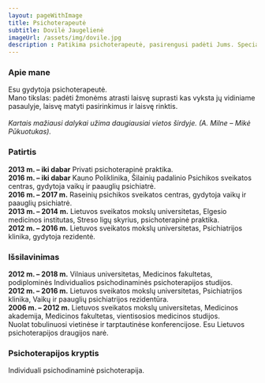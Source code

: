 ```yaml
---
layout: pageWithImage
title: Psichoterapeutė
subtitle: Dovilė Jaugelienė
imageUrl: /assets/img/dovile.jpg
description : Patikima psichoterapeutė, pasirengusi padėti Jums. Specializuojasi individualiose konsultacijose, kurios skatina jūsų emocinę gerovę ir asmeninį augimą.
---
```


### Apie mane
Esu gydytoja psichoterapeutė.<br>
Mano tikslas: padėti žmonėms atrasti laisvę suprasti kas vyksta jų vidiniame pasaulyje, laisvę matyti pasirinkimus ir laisvę rinktis.<br><br>
<i>Kartais mažiausi dalykai užima daugiausiai vietos širdyje. (A. Milne – Mikė Pūkuotukas).</i>

### Patirtis
**2013 m. – iki dabar** Privati psichoterapinė praktika.<br>
**2016 m. – iki dabar** Kauno Poliklinika, Šilainių padalinio Psichikos sveikatos centras, gydytoja vaikų ir paauglių psichiatrė.<br>
**2016 m. – 2017 m.** Raseinių psichikos sveikatos centras, gydytoja vaikų ir paauglių psichiatrė.<br>
**2013 m. – 2014 m.** Lietuvos sveikatos mokslų universitetas, Elgesio medicinos institutas, Streso ligų skyrius, psichoterapinė praktika.<br>
**2012 m. – 2016 m.** Lietuvos sveikatos mokslų universitetas, Psichiatrijos klinika, gydytoja rezidentė.

### Išsilavinimas
**2012 m. – 2018 m.** Vilniaus universitetas, Medicinos fakultetas, podiplominės Individualios psichodinaminės psichoterapijos studijos.<br>
**2012 m. – 2016 m.** Lietuvos sveikatos mokslų universitetas, Psichiatrijos klinika, Vaikų ir paauglių psichiatrijos rezidentūra.<br>
**2006 m. – 2012 m.** Lietuvos sveikatos mokslų universitetas, Medicinos akademija, Medicinos fakultetas, vientisosios medicinos studijos.<br>
Nuolat tobulinuosi vietinėse ir tarptautinėse konferencijose. Esu Lietuvos psichoterapijos draugijos narė.

### Psichoterapijos kryptis
Individuali psichodinaminė psichoterapija.